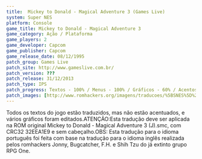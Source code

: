 ```yaml
---
title:  Mickey to Donald - Magical Adventure 3 (Games Live)
system: Super NES
platform: Console
game_title: Mickey to Donald - Magical Adventure 3
game_category: Ação / Plataforma
game_players: 2
game_developer: Capcom
game_publisher: Capcom
game_release_date: 08/12/1995
patch_group: Games Live
patch_site: http://www.gameslive.com.br/
patch_version: ???
patch_release: 31/12/2013
patch_type: IPS
patch_progress: Textos - 100% / Menus - 100% / Gráficos - 60% / Acentos - 0% / Revisão
patch_images: [http://www.romhackers.org/imagens/traducoes/%5BSNES%5D%20Mickey%20to%20Donald%20-%20Magical%20Adventure%203%20-%201.png,http://www.romhackers.org/imagens/traducoes/%5BSNES%5D%20Mickey%20to%20Donald%20-%20Magical%20Adventure%203%20-%202.png,http://www.romhackers.org/imagens/traducoes/%5BSNES%5D%20Mickey%20to%20Donald%20-%20Magical%20Adventure%203%20-%203.png]
---
```

Todos os textos do jogo estão traduzidos, mas não estão acentuados, e vários gráficos foram editados.ATENÇÃO:Esta tradução deve ser aplicada na ROM original Mickey to Donald - Magical Adventure 3 (J).smc, com CRC32 32EEA1E9 e sem cabeçalho.OBS: Esta tradução para o idioma português foi feita com base na tradução para o idioma inglês realizada pelos romhackers Jonny, Bugcatcher, F.H. e Shih Tzu do já extinto grupo RPG One.